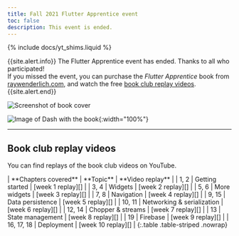 ```yaml
---
title: Fall 2021 Flutter Apprentice event
toc: false
description: This event is ended.
---
```


{% include docs/yt_shims.liquid %}

{{site.alert.info}}
  The Flutter Apprentice event has ended.
  Thanks to all who participated!<br>
  If you missed the event, you can purchase
  the _Flutter Apprentice_ book from
  [raywenderlich.com][], and watch the free
  [book club replay videos][].
{{site.alert.end}}

![Screenshot of book cover]({{site.url}}/assets/images/homepage/apprentice-cover.png)

![Image of Dash with the book]({{site.url}}/assets/images/homepage/DashWithApprenticeBook.png){:width="100%"}

---

<a id="videos"></a>
## Book club replay videos

You can find replays of the book club videos on YouTube.

<div class="table-wrapper" markdown="1">
| **Chapters covered** | **Topic**                  | **Video replay**   |
| 1, 2                 | Getting started            | [week 1 replay][]  |
| 3, 4                 | Widgets                    | [week 2 replay][]  |
| 5, 6                 | More widgets               | [week 3 replay][]  |
| 7, 8                 | Navigation                 | [week 4 replay][]  |
| 9, 15                | Data persistence           | [week 5 replay][]  |
| 10, 11               | Networking & serialization | [week 6 replay][]  |
| 12, 14               | Chopper & streams          | [week 7 replay][]  |
| 13                   | State management           | [week 8 replay][]  |
| 19                   | Firebase                   | [week 9 replay][]  |
| 16, 17, 18           | Deployment                 | [week 10 replay][] |
{:.table .table-striped .nowrap}
</div>


[book club replay videos]: #videos
[week 1 replay]: {{yt-watch}}?v=FFZkjw1PVrY
[week 2 replay]: {{yt-watch}}?v=Llnq61KyOPg
[week 3 replay]: {{yt-watch}}?v=4Ea1mhkQRxQ
[week 4 replay]: {{yt-watch}}?v=jJ1W52f6CiM
[week 5 replay]: {{yt-watch}}?v=Vqs9qbbTeQ0
[week 6 replay]: {{yt-watch}}?v=vDOsMxTbfoI
[week 7 replay]: {{yt-watch}}?v=lBS5a1hVxPM
[week 8 replay]: {{yt-watch}}?v=R39i_xTXhpY
[week 9 replay]: {{yt-watch}}?v=xy-H1d2L78c
[week 10 replay]: {{yt-watch}}?v=rg5dYnCO2vo
[raywenderlich.com]: https://www.raywenderlich.com/books/flutter-apprentice/v1.0.ea2
